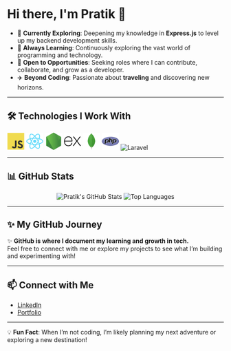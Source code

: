# Hi there, I'm Pratik 👋

- 🔭 **Currently Exploring**: Deepening my knowledge in **Express.js** to level up my backend development skills.
- 🌱 **Always Learning**: Continuously exploring the vast world of programming and technology.
- 💼 **Open to Opportunities**: Seeking roles where I can contribute, collaborate, and grow as a developer.
- ✈️ **Beyond Coding**: Passionate about **traveling** and discovering new horizons.

---

## 🛠️ Technologies I Work With

<p>
    <img src="https://raw.githubusercontent.com/devicons/devicon/master/icons/javascript/javascript-original.svg" alt="JavaScript" width="40" height="40" />
    <img src="https://raw.githubusercontent.com/devicons/devicon/master/icons/react/react-original.svg" alt="React" width="40" height="40" />
    <img src="https://raw.githubusercontent.com/devicons/devicon/master/icons/nodejs/nodejs-original.svg" alt="Node.js" width="40" height="40" />
    <img src="https://raw.githubusercontent.com/devicons/devicon/master/icons/express/express-original.svg" alt="Express.js" width="40" height="40" />
    <img src="https://raw.githubusercontent.com/devicons/devicon/master/icons/mongodb/mongodb-original.svg" alt="MongoDB" width="40" height="40" />
    <img src="https://raw.githubusercontent.com/devicons/devicon/master/icons/php/php-original.svg" alt="PHP" width="40" height="40" />
    <img src="https://img.shields.io/badge/Laravel-%23FF2D20.svg?style=for-the-badge&logo=laravel&logoColor=white" alt="Laravel" height="40"/>
</p>

---

## 📊 GitHub Stats

<div align="center">
    <img src="https://github-readme-stats.vercel.app/api?username=pratikzajam&show_icons=true&theme=radical" alt="Pratik's GitHub Stats" />
    <img src="https://github-readme-stats.vercel.app/api/top-langs/?username=pratikzajam&layout=compact&theme=radical" alt="Top Languages" />
</div>

---

## ✨ My GitHub Journey

✨ **GitHub is where I document my learning and growth in tech.**  
Feel free to connect with me or explore my projects to see what I’m building and experimenting with!

---

## 📫 Connect with Me

- [LinkedIn](https://www.linkedin.com/in/pratikzajam)  
- [Portfolio]([https://pratikzajam.github.io/](https://personal-portfolio-chi-eosin.vercel.app/))  

---

💡 **Fun Fact**: When I’m not coding, I’m likely planning my next adventure or exploring a new destination!
